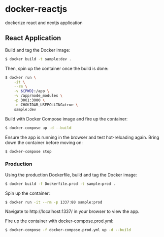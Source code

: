 # docker-reactjs
dockerize react and nextjs application

## React Application

Build and tag the Docker image:

```sh
$ docker build -t sample:dev .
```

Then, spin up the container once the build is done:

```sh
$ docker run \
    -it \
    --rm \
    -v ${PWD}:/app \
    -v /app/node_modules \
    -p 3001:3000 \
    -e CHOKIDAR_USEPOLLING=true \
    sample:dev
```

Build with Docker Compose image and fire up the container:

```sh
$ docker-compose up -d --build
```

Ensure the app is running in the browser and test hot-reloading again. Bring down the container before moving on:

```sh
$ docker-compose stop
```

### Production

Using the production Dockerfile, build and tag the Docker image:

```sh
$ docker build -f Dockerfile.prod -t sample:prod .
```

Spin up the container:

```sh
$ docker run -it --rm -p 1337:80 sample:prod
```

Navigate to http://localhost:1337/ in your browser to view the app.

Fire up the container with docker-compose.prod.yml:

```sh
$ docker-compose -f docker-compose.prod.yml up -d --build
```